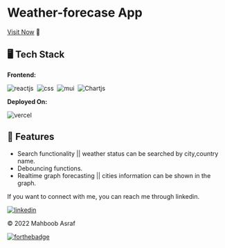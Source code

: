 # Weather-forecase App

[Visit Now](https://weather-app-mm-asraf.vercel.app/) 🚀

## 🖥️ Tech Stack
**Frontend:**

![reactjs](https://img.shields.io/badge/React-20232A?style=for-the-badge&logo=react&logoColor=61DAFB)&nbsp;
![css](https://img.shields.io/badge/CSS-0081CB?style=for-the-badge&logo=css&logoColor=white)&nbsp;
![mui](https://img.shields.io/badge/Material--UI-0081CB?style=for-the-badge&logo=material-ui&logoColor=white)&nbsp;
![Chartjs](https://img.shields.io/badge/Chartjs-ffff00?style=for-the-badge&logo=material-ui&logoColor=yellow)&nbsp;


**Deployed On:**

![vercel](https://img.shields.io/badge/Vercel-000000?style=for-the-badge&logo=vercel&logoColor=white)

## 🚀 Features
- Search functionality || weather status  can be searched by city,country name.
- Debouncing functions.
- Realtime graph forecasting || cities information can be shown in the graph.

If you want to connect with me, you can reach me through linkedin.

[![linkedin](https://img.shields.io/badge/LinkedIn-0077B5?style=for-the-badge&logo=linkedin&logoColor=white)](https://www.linkedin.com/in/mahboob-asraf/)

© 2022 Mahboob Asraf

[![forthebadge](https://forthebadge.com/images/badges/built-with-love.svg)](https://forthebadge.com)
